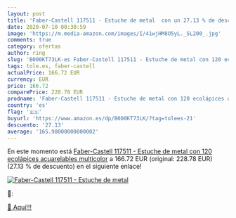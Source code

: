 ```yaml
---
layout: post
title: 'Faber-Castell 117511 - Estuche de metal  con un 27.13 % de descuento'
date: 2020-07-10 00:30:59
image: 'https://m.media-amazon.com/images/I/41wjHM8O5yL._SL200_.jpg'
comments: true
category: ofertas
author: ring
slug: 'B000KT73LK-es Faber-Castell 117511 - Estuche de metal con 120 ecolápices...'
tags: tole.es, faber-castell
actualPrice: 166.72 EUR
currency: EUR
price: 166.72
comparePrice: 228.78 EUR
prodname: 'Faber-Castell 117511 - Estuche de metal con 120 ecolápices acuarelables  multicolor'
country: 'es'
flag: '🇪🇸'
buyurl: 'https://www.amazon.es/dp/B000KT73LK/?tag=tolees-21'
descuento: '27.13'
average: '165.98000000000002'
---
```


En este momento está [Faber-Castell 117511 - Estuche de metal con 120 ecolápices acuarelables  multicolor](https://www.amazon.es/dp/B000KT73LK/?tag=tolees-21) a 166.72 EUR (original: 228.78 EUR) (27.13 %  de descuento) en el siguiente enlace!

[![Faber-Castell 117511 - Estuche de metal ](https://m.media-amazon.com/images/I/41wjHM8O5yL._SL200_.jpg)](https://www.amazon.es/dp/B000KT73LK/?tag=tolees-21)

🔎:


[🛒 Aquí!!!](https://www.amazon.es/dp/B000KT73LK/?tag=tolees-21)

